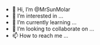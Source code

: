 - 👋 Hi, I’m @MrSunMolar
- 👀 I’m interested in ...
- 🌱 I’m currently learning ...
- 💞️ I’m looking to collaborate on ...
- 📫 How to reach me ...

<!---
MrSunMolar/MrSunMolar is a ✨ special ✨ repository because its `README.md` (this file) appears on your GitHub profile.
You can click the Preview link to take a look at your changes.
--->

